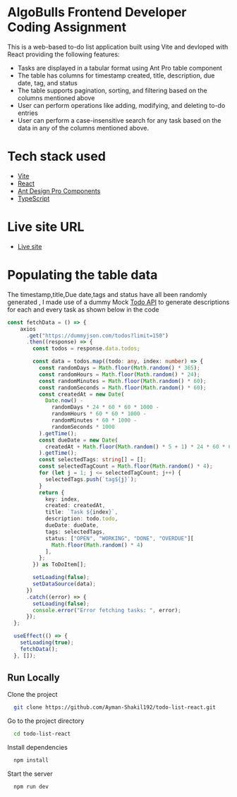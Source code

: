 
# AlgoBulls Frontend Developer Coding Assignment


This is a web-based to-do list application built using Vite and devloped with React providing  the following features:

* Tasks are displayed in a tabular format using Ant Pro table component
* The table has columns for timestamp created, title, description, due date, tag, and status
* The table supports pagination, sorting, and filtering based on the columns mentioned above
* User can perform operations like adding, modifying, and deleting to-do entries
* User can perform a case-insensitive search for any task based on the data in any of the columns mentioned above.

# Tech stack used

* [Vite](https://vitejs.dev/guide/)
* [React](https://react.dev/)
* [Ant Design Pro Components](https://procomponents.ant.design/en-US)
* [TypeScript](https://www.typescriptlang.org/)

# Live site URL

* [Live site](https://todo-list-react-ayman.netlify.app/)

# Populating the table data

The timestamp,title,Due date,tags and status have all been randomly generated , I made use of a dummy Mock [Todo API](https://dummyjson.com/docs/todos) to generate descriptions for each and every task as shown below in the code 

```typescript
const fetchData = () => {
    axios
      .get("https://dummyjson.com/todos?limit=150")
      .then((response) => {
        const todos = response.data.todos;

        const data = todos.map((todo: any, index: number) => {
          const randomDays = Math.floor(Math.random() * 365);
          const randomHours = Math.floor(Math.random() * 24);
          const randomMinutes = Math.floor(Math.random() * 60);
          const randomSeconds = Math.floor(Math.random() * 60);
          const createdAt = new Date(
            Date.now() -
              randomDays * 24 * 60 * 60 * 1000 -
              randomHours * 60 * 60 * 1000 -
              randomMinutes * 60 * 1000 -
              randomSeconds * 1000
          ).getTime();
          const dueDate = new Date(
            createdAt + Math.floor(Math.random() * 5 + 1) * 24 * 60 * 60 * 1000
          ).getTime();
          const selectedTags: string[] = [];
          const selectedTagCount = Math.floor(Math.random() * 4);
          for (let j = 1; j <= selectedTagCount; j++) {
            selectedTags.push(`tag${j}`);
          }
          return {
            key: index,
            created: createdAt,
            title: `Task ${index}`,
            description: todo.todo,
            dueDate: dueDate,
            tags: selectedTags,
            status: ["OPEN", "WORKING", "DONE", "OVERDUE"][
              Math.floor(Math.random() * 4)
            ],
          };
        }) as ToDoItem[];

        setLoading(false);
        setDataSource(data);
      })
      .catch((error) => {
        setLoading(false);
        console.error("Error fetching tasks: ", error);
      });
  };

  useEffect(() => {
    setLoading(true);
    fetchData();
  }, []);
```


## Run Locally

Clone the project

```bash
  git clone https://github.com/Ayman-Shakil192/todo-list-react.git
```

Go to the project directory

```bash
  cd todo-list-react
```

Install dependencies

```bash
  npm install
```

Start the server

```bash
  npm run dev
```
